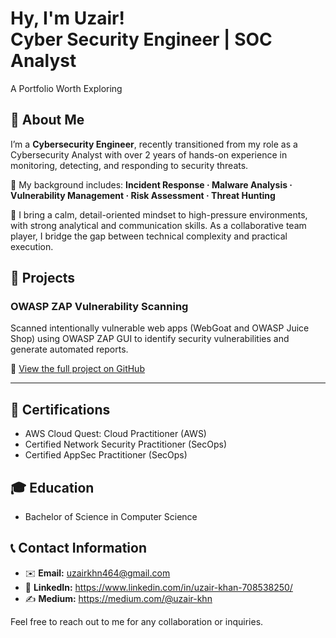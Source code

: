<h1>Hy, I'm Uzair! <br/> Cyber Security Engineer | SOC Analyst </h1> 
A Portfolio Worth Exploring

## 📝 About Me
I’m a **Cybersecurity Engineer**, recently transitioned from my role as a Cybersecurity Analyst with over 2 years of hands-on experience in monitoring, detecting, and responding to security threats.

🔐 My background includes:
**Incident Response · Malware Analysis · Vulnerability Management · Risk Assessment · Threat Hunting**

🧠 I bring a calm, detail-oriented mindset to high-pressure environments, with strong analytical and communication skills. As a collaborative team player, I bridge the gap between technical complexity and practical execution.

## 💼 Projects

### OWASP ZAP Vulnerability Scanning

Scanned intentionally vulnerable web apps (WebGoat and OWASP Juice Shop) using OWASP ZAP GUI to identify security vulnerabilities and generate automated reports.

🔗 [View the full project on GitHub](https://github.com/uAckerman/owasp-zap-vulnerability-assessment-lab)

---


## 📜 Certifications
- AWS Cloud Quest: Cloud Practitioner (AWS)
- Certified Network Security Practitioner (SecOps)
- Certified AppSec Practitioner (SecOps)

## 🎓 Education
- Bachelor of Science in Computer Science

## 📞 Contact Information
- ✉️ **Email:** uzairkhn464@gmail.com
- 💼 **LinkedIn:** https://www.linkedin.com/in/uzair-khan-708538250/
- ✍️ **Medium:** https://medium.com/@uzair-khn

Feel free to reach out to me for any collaboration or inquiries.
